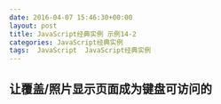 ```yaml
---
date: 2016-04-07 15:46:30+00:00
layout: post
title: JavaScript经典实例 示例14-2
categories: JavaScript经典实例
tags:  JavaScript  JavaScript经典实例
---
```


让覆盖/照片显示页面成为键盘可访问的
----------------

<html>
    <head>
        <title>Overlay</title>
        <meta charset="utf-8" />
        <style type="text/css">
            img
            {
                padding: 5px;
                border-style: none;
            }
            
            .overlay
            {
                background-color: #000;
                opacity: .7;
                filter: alpha(opacity = 70);
                position: absolute;
                top: 0;
                left: 0;
                width: 100%;
                height: 100%;
                z-index: 10;
            }
            
            .overlayimg
            {
                position: absolute;
                z-index: 11;
                left: 50px;
                top: 50px;
            }
            
        </style>
        <script type="text/javascript">
            
            // 当点击链接/图像的时候，展开照片
            function imgClick() {
                var img = this.firstChild;
                
                expandPhoto(img.getAttribute('data-larger'));
                return false;
            }
            
            // 如果覆盖是打开的，并且按下ESC，关闭覆盖
            // 考虑到页面中的键盘事件
            function imgKeyDown(evnt) {
                evnt = (evnt) ? evnt : ((window.event) ? window.event : '');
                var keycode = (evnt.which) ? evnt.which : evnt.keyCode;
                
                if (document.getElementById('overlay')) {
                    if (keycode === 27) {
                        restore();
                    }
                    
                    return false;
                } else {
                    if (keycode === 13) {
                        var img = this.firstChild,
                            src = img.getAttribute('data-larger');
                        expandPhoto(src);
                        return false;
                    }
                    
                }
                
                return true;
            }
            
            // 创建覆盖，展开图片
            function expandPhoto(src) {
                
                // 创建覆盖元素
                var overlay = document.createElement('div'),
                
                // 添加图像
                    img = document.createElement('img');
                
                overlay.setAttribute('id', 'overlay');
                overlay.setAttribute('class', 'overlay');
                
                // IE7
                // overlay.id = 'overlay';
                // overlay.className = 'overlay';
                
                document.body.appendChild(overlay);
                img.src = src;
                img.setAttribute('id', 'img');
                
                // 设置tabindex以获取焦点
                img.setAttribute('tabindex', '-1');
                
                // 样式化图像
                img.setAttribute('class', 'overlayimg');
                
                // IE7
                // img.class = 'overlayimg';
                
                img.onclick = restore;
                img.onkeydown = imgKeyDown;
                document.body.appendChild(img);
                
                // 覆盖到覆盖中的图像
                img.focus();
            }
            
            // 将页面回复正常
            function restore() {
                document.body.removeChild(document.getElementById('overlay'));
                document.body.removeChild(document.getElementById('img'));
            }
            
            window.onload = function() {
                var aimgs = document.getElementsByTagName('a');
                
                aimgs[0].focus();
                for (var i = 0; i < aimgs.length; i++) {
                    aimgs[i].onclick = imgClick;
                }
                
            }
           
        </script>
    </head>
    <body>
        <div id="outer">
            <p>Mouse click on image, or use kryboard to move to photo and hit ENTER to expand the photo. To close expanded photo, hit ESC or mouse click on image.</p>
            <a href="http://lovechina.xyz/assets/dragonfly2.jpg"><img src="http://lovechina.xyz/assets/dragonfly2.thumbnail.jpg" data-larger="http://lovechina.xyz/assets/dragonfly2.jpg" alt="女神全智贤"/></a>
            <a href="http://lovechina.xyz/assets/dragonfly4.jpg"><img src="http://lovechina.xyz/assets/dragonfly4.thumbnail.jpg" data-larger="http://lovechina.xyz/assets/dragonfly4.jpg" alt="女神全智贤"/></a>
            <a href="http://lovechina.xyz/assets/dragonfly6.jpg"><img src="http://lovechina.xyz/assets/dragonfly6.thumbnail.jpg" data-larger="http://lovechina.xyz/assets/dragonfly6.jpg" alt="女神全智贤"/></a>
            <a href="http://lovechina.xyz/assets/dragonfly8.jpg"><img src="http://lovechina.xyz/assets/dragonfly8.thumbnail.jpg" data-larger="http://lovechina.xyz/assets/dragonfly8.jpg" alt="来自星星的你"/></a>
        </div>
    </body>
</html>

源码如下：

``` html
<!DOCTYPE html>
<html>
    <head>
        <title>Overlay</title>
        <meta charset="utf-8" />
        <style type="text/css">
            img
            {
                padding: 5px;
                border-style: none;
            }
            
            .overlay
            {
                background-color: #000;
                opacity: .7;
                filter: alpha(opacity = 70);
                position: absolute;
                top: 0;
                left: 0;
                width: 100%;
                height: 100%;
                z-index: 10;
            }
            
            .overlayimg
            {
                position: absolute;
                z-index: 11;
                left: 50px;
                top: 50px;
            }
            
        </style>
        <script type="text/javascript">
            
            // 当点击链接/图像的时候，展开照片
            function imgClick() {
                var img = this.firstChild;
                
                expandPhoto(img.getAttribute('data-larger'));
                return false;
            }
            
            // 如果覆盖是打开的，并且按下ESC，关闭覆盖
            // 考虑到页面中的键盘事件
            function imgKeyDown(evnt) {
                evnt = (evnt) ? evnt : ((window.event) ? window.event : '');
                var keycode = (evnt.which) ? evnt.which : evnt.keyCode;
                
                if (document.getElementById('overlay')) {
                    if (keycode === 27) {
                        restore();
                    }
                    
                    return false;
                } else {
                    if (keycode === 13) {
                        var img = this.firstChild,
                            src = img.getAttribute('data-larger');
                        expandPhoto(src);
                        return false;
                    }
                    
                }
                
                return true;
            }
            
            // 创建覆盖，展开图片
            function expandPhoto(src) {
                
                // 创建覆盖元素
                var overlay = document.createElement('div'),
                
                // 添加图像
                    img = document.createElement('img');
                
                overlay.setAttribute('id', 'overlay');
                overlay.setAttribute('class', 'overlay');
                
                // IE7
                // overlay.id = 'overlay';
                // overlay.className = 'overlay';
                
                document.body.appendChild(overlay);
                img.src = src;
                img.setAttribute('id', 'img');
                
                // 设置tabindex以获取焦点
                img.setAttribute('tabindex', '-1');
                
                // 样式化图像
                img.setAttribute('class', 'overlayimg');
                
                // IE7
                // img.class = 'overlayimg';
                
                img.onclick = restore;
                img.onkeydown = imgKeyDown;
                document.body.appendChild(img);
                
                // 覆盖到覆盖中的图像
                img.focus();
            }
            
            // 将页面回复正常
            function restore() {
                document.body.removeChild(document.getElementById('overlay'));
                document.body.removeChild(document.getElementById('img'));
            }
            
            window.onload = function() {
                var aimgs = document.getElementsByTagName('a');
                
                aimgs[0].focus();
                for (var i = 0; i < aimgs.length; i++) {
                    aimgs[i].onclick = imgClick;
                }
                
            }
           
        </script>
    </head>
    <body>
        <div id="outer">
            <p>Mouse click on image, or use kryboard to move to photo and hit ENTER to expand the photo. To close expanded photo, hit ESC or mouse click on image.</p>
            <a href="http://lovechina.xyz/assets/dragonfly2.jpg"><img src="http://lovechina.xyz/assets/dragonfly2.thumbnail.jpg" data-larger="http://lovechina.xyz/assets/dragonfly2.jpg" alt="image of common dragonfly on bright green and pink flowers"/></a>
            <a href="http://lovechina.xyz/assets/dragonfly4.jpg"><img src="http://lovechina.xyz/assets/dragonfly4.thumbnail.jpg" data-larger="http://lovechina.xyz/assets/dragonfly4.jpg" alt="Drak orange dragonfly on water lily"/></a>
            <a href="http://lovechina.xyz/assets/dragonfly6.jpg"><img src="http://lovechina.xyz/assets/dragonfly6.thumbnail.jpg" data-larger="http://lovechina.xyz/assets/dragonfly6.jpg" alt="Drak orange dragonfly on purple water lily"/></a>
            <a href="http://lovechina.xyz/assets/dragonfly8.jpg"><img src="http://lovechina.xyz/assets/dragonfly8.thumbnail.jpg" data-larger="http://lovechina.xyz/assets/dragonfly8.jpg" alt="Dragonfly on bright pink water lily"/></a>
        </div>
    </body>
</html>
``` 
